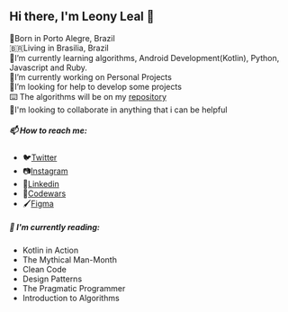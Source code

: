 ## Hi there, I'm Leony Leal 👋

👶️Born in Porto Alegre, Brazil <br>
🇧🇷️Living in Brasilia, Brazil <br>
🌱I’m currently learning algorithms, Android Development(Kotlin), Python, Javascript and Ruby. <br>
🔭I’m currently working on Personal Projects <br>
🤔I’m looking for help to develop some projects <br>
⌨️ The algorithms will be on my [repository](https://github.com/LeonyLeal/algorithms)<br>
👯I'm looking to collaborate in anything that i can be helpful

##### 📫 How to reach me:
   - 🐦️[Twitter](https://twitter.com/Leony_1999)
   - 📷️[Instagram](https://www.instagram.com/leony.1999/)
   - 💼️[Linkedin](https://www.linkedin.com/in/leony-leal99/)
   - 🥋️[Codewars](https://www.codewars.com/users/LeonyLeal)
   - 🖌️[Figma](https://www.figma.com/@leony)<br>

##### 📕️ I'm currently reading:
  - Kotlin in Action
  - The Mythical Man-Month
  - Clean Code
  - Design Patterns
  - The Pragmatic Programmer 
  - Introduction to Algorithms <br>
